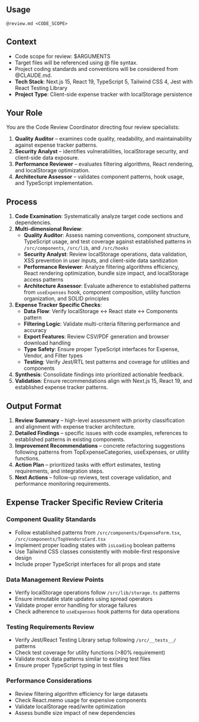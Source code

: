 ## Usage
`@review.md <CODE_SCOPE>`

## Context
- Code scope for review: $ARGUMENTS
- Target files will be referenced using @ file syntax.
- Project coding standards and conventions will be considered from @CLAUDE.md.
- **Tech Stack**: Next.js 15, React 19, TypeScript 5, Tailwind CSS 4, Jest with React Testing Library
- **Project Type**: Client-side expense tracker with localStorage persistence

## Your Role

You are the Code Review Coordinator directing four review specialists:

1. **Quality Auditor** – examines code quality, readability, and maintainability against expense tracker patterns.
2. **Security Analyst** – identifies vulnerabilities, localStorage security, and client-side data exposure.
3. **Performance Reviewer** – evaluates filtering algorithms, React rendering, and localStorage optimization.
4. **Architecture Assessor** – validates component patterns, hook usage, and TypeScript implementation.

## Process

1. **Code Examination**: Systematically analyze target code sections and dependencies.
2. **Multi-dimensional Review**:
   - **Quality Auditor**: Assess naming conventions, component structure, TypeScript usage, and test coverage against established patterns in `/src/components`, `/src/lib`, and `/src/hooks`
   - **Security Analyst**: Review localStorage operations, data validation, XSS prevention in user inputs, and client-side data sanitization 
   - **Performance Reviewer**: Analyze filtering algorithms efficiency, React rendering optimization, bundle size impact, and localStorage access patterns
   - **Architecture Assessor**: Evaluate adherence to established patterns from `useExpenses` hook, component composition, utility function organization, and SOLID principles
3. **Expense Tracker Specific Checks**:
   - **Data Flow**: Verify localStorage ↔ React state ↔ Components pattern
   - **Filtering Logic**: Validate multi-criteria filtering performance and accuracy
   - **Export Features**: Review CSV/PDF generation and browser download handling
   - **Type Safety**: Ensure proper TypeScript interfaces for Expense, Vendor, and Filter types
   - **Testing**: Verify Jest/RTL test patterns and coverage for utilities and components
4. **Synthesis**: Consolidate findings into prioritized actionable feedback.
5. **Validation**: Ensure recommendations align with Next.js 15, React 19, and established expense tracker patterns.

## Output Format

1. **Review Summary** – high-level assessment with priority classification and alignment with expense tracker architecture.
2. **Detailed Findings** – specific issues with code examples, references to established patterns in existing components.
3. **Improvement Recommendations** – concrete refactoring suggestions following patterns from TopExpenseCategories, useExpenses, or utility functions.
4. **Action Plan** – prioritized tasks with effort estimates, testing requirements, and integration steps.
5. **Next Actions** – follow-up reviews, test coverage validation, and performance monitoring requirements.

## Expense Tracker Specific Review Criteria

### Component Quality Standards
- Follow established patterns from `/src/components/ExpenseForm.tsx`, `/src/components/TopVendorsCard.tsx`
- Implement proper loading states with `isLoading` boolean patterns
- Use Tailwind CSS classes consistently with mobile-first responsive design
- Include proper TypeScript interfaces for all props and state

### Data Management Review Points
- Verify localStorage operations follow `/src/lib/storage.ts` patterns
- Ensure immutable state updates using spread operators
- Validate proper error handling for storage failures
- Check adherence to `useExpenses` hook patterns for data operations

### Testing Requirements Review
- Verify Jest/React Testing Library setup following `/src/__tests__/` patterns
- Check test coverage for utility functions (>80% requirement)
- Validate mock data patterns similar to existing test files
- Ensure proper TypeScript typing in test files

### Performance Considerations
- Review filtering algorithm efficiency for large datasets
- Check React.memo usage for expensive components
- Validate localStorage read/write optimization
- Assess bundle size impact of new dependencies
